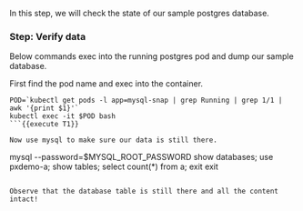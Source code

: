 In this step, we will check the state of our sample postgres database.

### Step: Verify data

Below commands exec into the running postgres pod and dump our sample database.

First find the pod name and exec into the container.
```
POD=`kubectl get pods -l app=mysql-snap | grep Running | grep 1/1 | awk '{print $1}'`
kubectl exec -it $POD bash
```{{execute T1}}

Now use mysql to make sure our data is still there.
```
mysql --password=$MYSQL_ROOT_PASSWORD
show databases;
use pxdemo-a;
show tables;
select count(*) from a;
exit
exit
```{{execute T1}}

Observe that the database table is still there and all the content intact!
